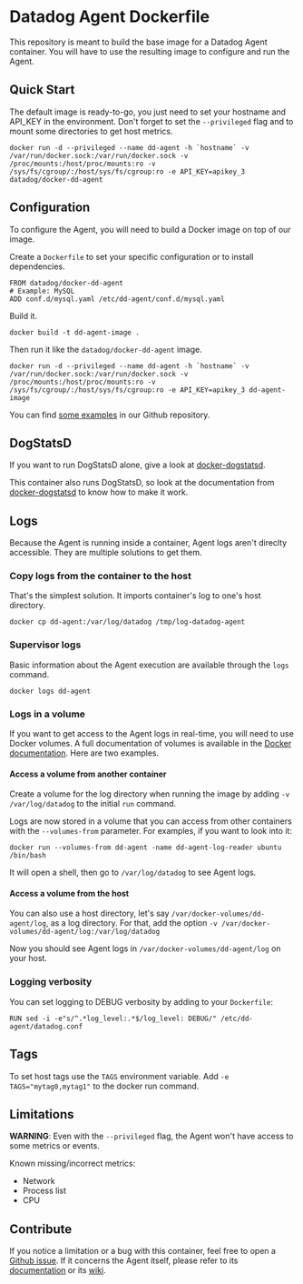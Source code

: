 # Datadog Agent Dockerfile

This repository is meant to build the base image for a Datadog Agent container. You will have to use the resulting image to configure and run the Agent.


## Quick Start

The default image is ready-to-go, you just need to set your hostname and API_KEY in the environment. Don't forget to set the `--privileged` flag and to mount some directories to get host metrics.

```
docker run -d --privileged --name dd-agent -h `hostname` -v /var/run/docker.sock:/var/run/docker.sock -v /proc/mounts:/host/proc/mounts:ro -v /sys/fs/cgroup/:/host/sys/fs/cgroup:ro -e API_KEY=apikey_3 datadog/docker-dd-agent
```


## Configuration

To configure the Agent, you will need to build a Docker image on top of our image.

Create a `Dockerfile` to set your specific configuration or to install dependencies.

```
FROM datadog/docker-dd-agent
# Example: MySQL
ADD conf.d/mysql.yaml /etc/dd-agent/conf.d/mysql.yaml
```

Build it.

`docker build -t dd-agent-image .`

Then run it like the `datadog/docker-dd-agent` image.

```
docker run -d --privileged --name dd-agent -h `hostname` -v /var/run/docker.sock:/var/run/docker.sock -v /proc/mounts:/host/proc/mounts:ro -v /sys/fs/cgroup/:/host/sys/fs/cgroup:ro -e API_KEY=apikey_3 dd-agent-image
```

You can find [some examples](https://github.com/DataDog/docker-dd-agent/tree/master/examples) in our Github repository.


## DogStatsD

If you want to run DogStatsD alone, give a look at [docker-dogstatsd](https://github.com/DataDog/docker-dogstatsd).

This container also runs DogStatsD, so look at the documentation from [docker-dogstatsd](https://github.com/DataDog/docker-dogstatsd/blob/master/README.md) to know how to make it work.


## Logs

Because the Agent is running inside a container, Agent logs aren't direclty accessible. They are multiple solutions to get them.

### Copy logs from the container to the host

That's the simplest solution. It imports container's log to one's host directory.

`docker cp dd-agent:/var/log/datadog /tmp/log-datadog-agent`

### Supervisor logs

Basic information about the Agent execution are available through the `logs` command.

`docker logs dd-agent`

### Logs in a volume

If you want to get access to the Agent logs in real-time, you will need to use Docker volumes.
A full documentation of volumes is available in the [Docker documentation](http://docs.docker.io/use/working_with_volumes/). Here are two examples.

#### Access a volume from another container

Create a volume for the log directory when running the image by adding `-v /var/log/datadog` to the initial `run` command.

Logs are now stored in a volume that you can access from other containers with the `--volumes-from` parameter. For examples, if you want to look into it:

`docker run --volumes-from dd-agent -name dd-agent-log-reader ubuntu /bin/bash`

It will open a shell, then go to `/var/log/datadog` to see Agent logs.

#### Access a volume from the host

You can also use a host directory, let's say `/var/docker-volumes/dd-agent/log`, as a log directory. For that, add the option `-v /var/docker-volumes/dd-agent/log:/var/log/datadog`

Now you should see Agent logs in `/var/docker-volumes/dd-agent/log` on your host.


### Logging verbosity

You can set logging to DEBUG verbosity by adding to your `Dockerfile`:

```
RUN sed -i -e"s/^.*log_level:.*$/log_level: DEBUG/" /etc/dd-agent/datadog.conf
```


## Tags

To set host tags use the `TAGS` environment variable. Add `-e TAGS="mytag0,mytag1"` to the docker run command.


## Limitations

**WARNING**: Even with the `--privileged` flag, the Agent won't have access to some metrics or events.

Known missing/incorrect metrics:

* Network
* Process list
* CPU


## Contribute

If you notice a limitation or a bug with this container, feel free to open a [Github issue](https://github.com/DataDog/docker-dd-agent/issues). If it concerns the Agent itself, please refer to its [documentation](http://docs.datadoghq.com/) or its [wiki](https://github.com/DataDog/dd-agent/wiki).
